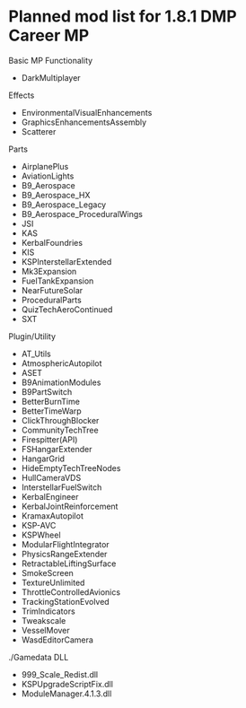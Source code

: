 # Planned mod list for 1.8.1 DMP Career MP

Basic MP Functionality
- DarkMultiplayer

Effects
- EnvironmentalVisualEnhancements
- GraphicsEnhancementsAssembly
- Scatterer

Parts
- AirplanePlus
- AviationLights
- B9_Aerospace
- B9_Aerospace_HX
- B9_Aerospace_Legacy
- B9_Aerospace_ProceduralWings
- JSI
- KAS
- KerbalFoundries
- KIS
- KSPInterstellarExtended
- Mk3Expansion
- FuelTankExpansion
- NearFutureSolar
- ProceduralParts
- QuizTechAeroContinued
- SXT

Plugin/Utility
- AT_Utils
- AtmosphericAutopilot
- ASET
- B9AnimationModules
- B9PartSwitch
- BetterBurnTime
- BetterTimeWarp
- ClickThroughBlocker
- CommunityTechTree
- Firespitter(API)
- FSHangarExtender
- HangarGrid
- HideEmptyTechTreeNodes
- HullCameraVDS
- InterstellarFuelSwitch
- KerbalEngineer
- KerbalJointReinforcement
- KramaxAutopilot
- KSP-AVC
- KSPWheel
- ModularFlightIntegrator
- PhysicsRangeExtender
- RetractableLiftingSurface
- SmokeScreen
- TextureUnlimited
- ThrottleControlledAvionics
- TrackingStationEvolved
- TrimIndicators
- Tweakscale
- VesselMover
- WasdEditorCamera

./Gamedata DLL
- 999_Scale_Redist.dll
- KSPUpgradeScriptFix.dll
- ModuleManager.4.1.3.dll